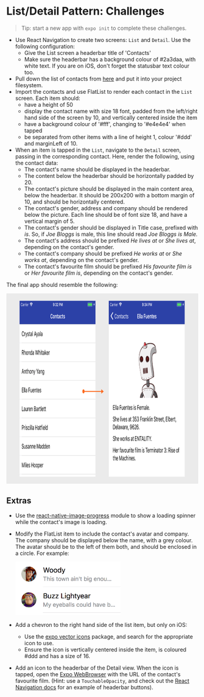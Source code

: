 # List/Detail Pattern: Challenges

> Tip: start a new app with `expo init` to complete these challenges.

- Use React Navigation to create two screens: `List` and `Detail`. Use the following configuration:
  - Give the List screen a headerbar title of 'Contacts'
  - Make sure the headerbar has a background colour of #2a3daa, with white text. If you are on iOS, don't forget the statusbar text colour too.
- Pull down the list of contacts from [here](assets/contacts.json) and put it into your project filesystem.
- Import the contacts and use FlatList to render each contact in the `List` screen. Each item should:
  - have a height of 50
  - display the contact name with size 18 font, padded from the left/right hand side of the screen by 10, and vertically centered inside the item
  - have a background colour of '#fff', changing to '#e4e4e4' when tapped
  - be separated from other items with a line of height 1, colour '#ddd' and marginLeft of 10.
- When an item is tapped in the `List`, navigate to the `Detail` screen, passing in the corresponding contact. Here, render the following, using the contact data:
  - The contact's name should be displayed in the headerbar.
  - The content below the headerbar should be horizontally padded by 20.
  - The contact's picture should be displayed in the main content area, below the headerbar. It should be 200x200 with a bottom margin of 10, and should be horizontally centered.
  - The contact's gender, address and company should be rendered below the picture. Each line should be of font size 18, and have a vertical margin of 5.
  - The contact's gender should be displayed in Title case, prefixed with _<name> is_. So, if _Joe Bloggs_ is male, this line should read _Joe Bloggs is Male._
  - The contact's address should be prefixed _He lives at_ or _She lives at_, depending on the contact's gender.
  - The contact's company should be prefixed _He works at_ or _She works at_, depending on the contact's gender.
  - The contact's favourite film should be prefixed _His favourite film is_ or _Her favourite film is_, depending on the contact's gender.

The final app should resemble the following:

<img src="screenshots/list-detail.png" height="500">

## Extras

- Use the [react-native-image-progress](https://github.com/oblador/react-native-image-progress) module to show a loading spinner while the contact's image is loading.
- Modify the FlatList item to include the contact's avatar and company. The company should be displayed below the name, with a grey colour. The avatar should be to the left of them both, and should be enclosed in a circle. For example:

    <img src="screenshots/avatar-list.png" height="140">

- Add a chevron to the right hand side of the list item, but only on iOS:
  - Use the [expo vector icons](https://docs.expo.io/versions/latest/guides/icons.html#expovector-icons) package, and search for the appropriate icon to use.
  - Ensure the icon is vertically centered inside the item, is coloured #ddd and has a size of 16.
- Add an icon to the headerbar of the Detail view. When the icon is tapped, open the [Expo WebBrowser](https://docs.expo.io/versions/latest/sdk/webbrowser.html) with the URL of the contact's favourite film. (Hint: use a `TouchableOpacity`, and check out the [React Navigation docs](https://reactnavigation.org/docs/header-buttons.html) for an example of headerbar buttons).
